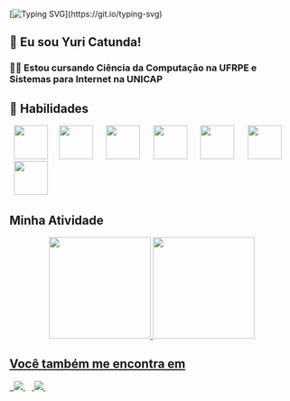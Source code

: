 [![Typing SVG](https://readme-typing-svg.demolab.com?font=Fira+Code&pause=1000&color=00B231&center=falso&vCenter=falso&repeat=verdadeiro&width=435&lines=Ol%C3%A1+,+Bem-vindo+ao+meu+perfil!;Olá,+Bem-Vindo+ao+meu+perfil!)](https://git.io/typing-svg)
## 👋 Eu sou Yuri Catunda!
<h3>🧑‍💻 Estou cursando Ciência da Computação na UFRPE e Sistemas para Internet na UNICAP<h3>  
<div></div>

## 🚀 Habilidades
<div style="display: inline">
  &nbsp;&nbsp;<img width='60' height='60' src="https://img.shields.io/badge/HTML-239120?style=for-the-badge&logo=html5&logoColor=white" />&nbsp;&nbsp;
  &nbsp;&nbsp;<img width='60' height='60' src="https://img.shields.io/badge/CSS-239120?&style=for-the-badge&logo=css3&logoColor=white" />&nbsp;&nbsp;&nbsp;
  &nbsp;&nbsp;<img width='60' height='60' src="https://img.shields.io/badge/JavaScript-F7DF1E?style=for-the-badge&logo=javascript&logoColor=black" />&nbsp;&nbsp;&nbsp
  &nbsp;&nbsp;<img width='60' height='60' src="https://img.shields.io/badge/Java-000?style=for-the-badge&logo=java" />&nbsp;&nbsp;&nbsp
  &nbsp;&nbsp;<img width='60' height='60' src="https://img.shields.io/badge/Node.js-43853D?style=for-the-badge&logo=node.js&logoColor=white" />&nbsp;&nbsp;&nbsp
  &nbsp;&nbsp;<img width='60' height='60' src="https://img.shields.io/badge/C%2B%2B-00599C?style=for-the-badge&logo=c%2B%2B&logoColor=white" />&nbsp;&nbsp;&nbsp
  &nbsp;&nbsp;<img width='60' height='60' src="https://img.shields.io/badge/React-20232A?style=for-the-badge&logo=react&logoColor=61DAFB" />&nbsp;&nbsp;&nbsp
</div> 

## Minha Atividade

<div align="center">
  <a href="https://github.com/yuuricathugaa">
  <img height="180cm" src="https://github-readme-stats.vercel.app/api?username=yuuricathugaa&show_icons=true&theme=radical">
  <img height="180cm" src="https://github-readme-stats.vercel.app/api/top-langs/?username=yuuricathugaa&layout=compact&theme=radical">
  </div>
 
## Você também me encontra em
<div style="display: inline">
&nbsp;<a href="https://www.linkedin.com/in/yuri-catunda-5316402a3/">
  <img src="https://img.shields.io/badge/linkedin-%230077B5.svg?style=for-the-badge&logo=linkedin&logoColor=white">
</a>&nbsp;
&nbsp;<a href="https://www.instagram.com/yuri.catunda/?hl=pt_BR">
  <img src="https://img.shields.io/badge/Instagram-%23E4405F.svg?style=for-the-badge&logo=Instagram&logoColor=white">
</a>&nbsp;
    </div>
